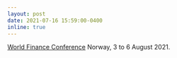 ```yaml
---
layout: post
date: 2021-07-16 15:59:00-0400
inline: true
---
```


<a href="https://www.world-finance-conference.com/conference.php?id=21">World Finance Conference</a> Norway, 3 to 6 August 2021.
